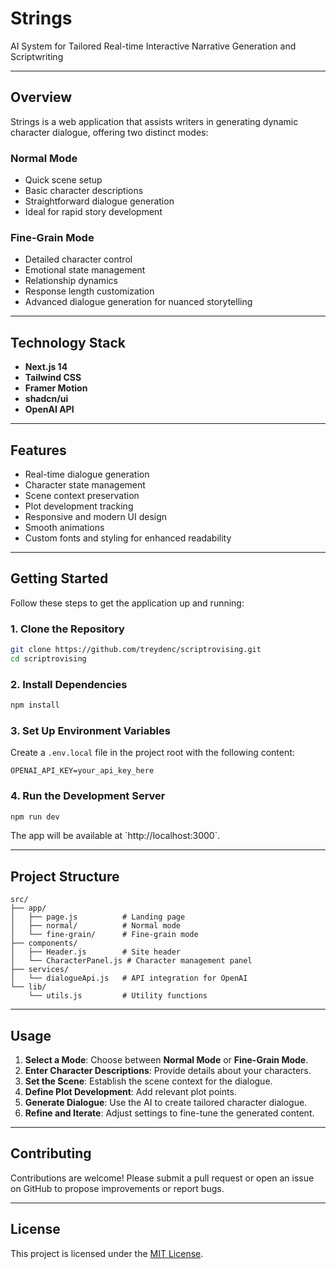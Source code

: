 
# **Strings**

AI System for Tailored Real-time Interactive Narrative Generation and Scriptwriting

---

## **Overview**

Strings is a web application that assists writers in generating dynamic character dialogue, offering two distinct modes:

### **Normal Mode**
- Quick scene setup
- Basic character descriptions
- Straightforward dialogue generation
- Ideal for rapid story development

### **Fine-Grain Mode**
- Detailed character control
- Emotional state management
- Relationship dynamics
- Response length customization
- Advanced dialogue generation for nuanced storytelling

---

## **Technology Stack**
- **Next.js 14**
- **Tailwind CSS**
- **Framer Motion**
- **shadcn/ui**
- **OpenAI API**

---

## **Features**
- Real-time dialogue generation
- Character state management
- Scene context preservation
- Plot development tracking
- Responsive and modern UI design
- Smooth animations
- Custom fonts and styling for enhanced readability

---

## **Getting Started**

Follow these steps to get the application up and running:

### **1. Clone the Repository**
```bash
git clone https://github.com/treydenc/scriptrovising.git
cd scriptrovising
```

### **2. Install Dependencies**
```bash
npm install
```

### **3. Set Up Environment Variables**
Create a `.env.local` file in the project root with the following content:
```env
OPENAI_API_KEY=your_api_key_here
```

### **4. Run the Development Server**
```bash
npm run dev
```

The app will be available at \`http://localhost:3000\`.

---

## **Project Structure**
```plaintext
src/
├── app/
│   ├── page.js          # Landing page
│   ├── normal/          # Normal mode
│   └── fine-grain/      # Fine-grain mode
├── components/
│   ├── Header.js        # Site header
│   └── CharacterPanel.js # Character management panel
├── services/
│   └── dialogueApi.js   # API integration for OpenAI
└── lib/
    └── utils.js         # Utility functions
```
---

## **Usage**

1. **Select a Mode**: Choose between **Normal Mode** or **Fine-Grain Mode**.
2. **Enter Character Descriptions**: Provide details about your characters.
3. **Set the Scene**: Establish the scene context for the dialogue.
4. **Define Plot Development**: Add relevant plot points.
5. **Generate Dialogue**: Use the AI to create tailored character dialogue.
6. **Refine and Iterate**: Adjust settings to fine-tune the generated content.

---

## **Contributing**
Contributions are welcome! Please submit a pull request or open an issue on GitHub to propose improvements or report bugs.

---

## **License**
This project is licensed under the [MIT License](LICENSE).
